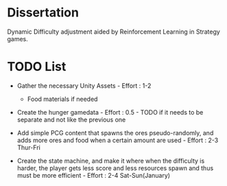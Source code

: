 # Dissertation

Dynamic Difficulty adjustment aided by Reinforcement Learning in Strategy games.

# TODO List

- Gather the necessary Unity Assets - Effort : 1-2
  - Food materials if needed

- Create the hunger gamedata - Effort : 0.5 - TODO if it needs to be separate and not like the previous one

- Add simple PCG content that spawns the ores pseudo-randomly, and adds more ores and food when a certain amount are used - Effort : 2-3 Thur-Fri

- Create the state machine, and make it where when the difficulty is harder, the player gets less score and less resources spawn and thus must be more efficient - Effort : 2-4 Sat-Sun(January)
